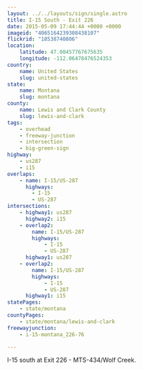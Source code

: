 ```yaml
---
layout: ../../layouts/sign/single.astro
title: I-15 South - Exit 226
date: 2015-05-09 17:44:44 +0000 +0000
imageid: "4065164239308438107"
flickrid: "18538740806"
location:
    latitude: 47.00457767675635
    longitude: -112.06478476524353
country:
    name: United States
    slug: united-states
state:
    name: Montana
    slug: montana
county:
    name: Lewis and Clark County
    slug: lewis-and-clark
tags:
    - overhead
    - freeway-junction
    - intersection
    - big-green-sign
highway:
    - us287
    - i15
overlaps:
    - name: I-15/US-287
      highways:
        - I-15
        - US-287
intersections:
    - highway1: us287
      highway2: i15
    - overlap2:
        name: I-15/US-287
        highways:
            - I-15
            - US-287
      highway1: us287
    - overlap2:
        name: I-15/US-287
        highways:
            - I-15
            - US-287
      highway1: i15
statePages:
    - state/montana
countyPages:
    - state/montana/lewis-and-clark
freewayjunction:
    - i-15-montana_226-76

---
```

I-15 south at Exit 226 - MTS-434/Wolf Creek.